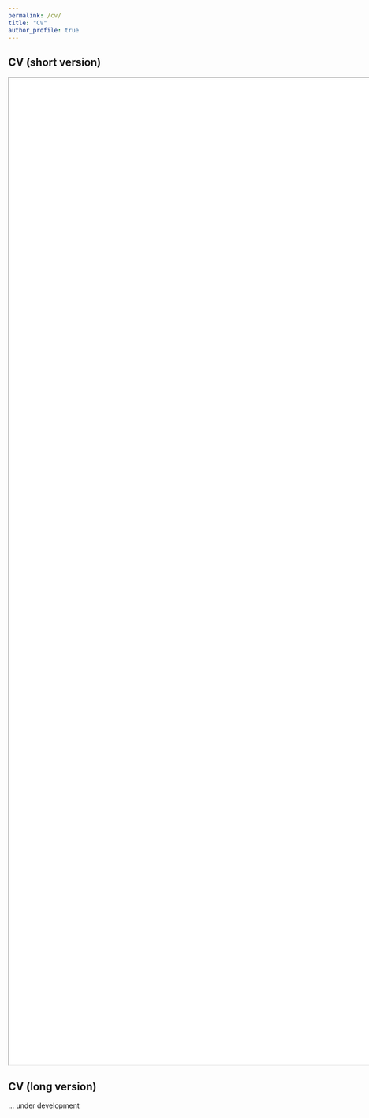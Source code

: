 ```yaml
---
permalink: /cv/
title: "CV"
author_profile: true
---
```


## CV (short version)
<iframe src="/files/cv.pdf" height="2000" width="3000"></iframe>

## CV (long version)
... under development